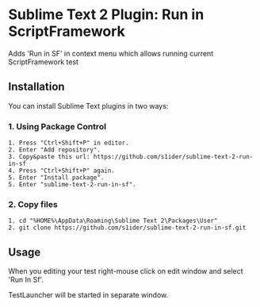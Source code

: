 Sublime Text 2 Plugin: Run in ScriptFramework
========================

Adds 'Run in SF' in context menu which allows running current ScriptFramework test

Installation
------------

You can install Sublime Text plugins in two ways:

### 1. Using Package Control

    1. Press "Ctrl+Shift+P" in editor.
    2. Enter "Add repository".
    3. Copy&paste this url: https://github.com/s1ider/sublime-text-2-run-in-sf
    4. Press "Ctrl+Shift+P" again.
    5. Enter "Install package".
    5. Enter "sublime-text-2-run-in-sf".

### 2. Copy files

    1. cd "%HOME%\AppData\Roaming\Sublime Text 2\Packages\User"
    2. git clone https://github.com/s1ider/sublime-text-2-run-in-sf.git

Usage
-----

When you editing your test right-mouse click on edit window and select 'Run In Sf'. 

TestLauncher will be started in separate window.
